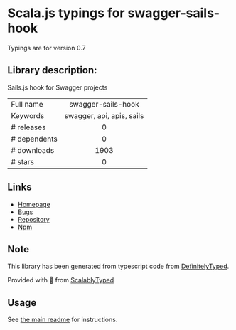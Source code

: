 
# Scala.js typings for swagger-sails-hook

Typings are for version 0.7

## Library description:
Sails.js hook for Swagger projects

|                    |                 |
| ------------------ | :-------------: |
| Full name          | swagger-sails-hook |
| Keywords           | swagger, api, apis, sails |
| # releases         | 0 |
| # dependents       | 0 |
| # downloads        | 1903 |
| # stars            | 0 |

## Links
- [Homepage](https://github.com/apigee-127/swagger-sails#readme)
- [Bugs](https://github.com/apigee-127/swagger-sails/issues)
- [Repository](https://github.com/apigee-127/swagger-sails)
- [Npm](https://www.npmjs.com/package/swagger-sails-hook)
    


## Note
This library has been generated from typescript code from [DefinitelyTyped](https://definitelytyped.org).

Provided with :purple_heart: from [ScalablyTyped](https://github.com/oyvindberg/ScalablyTyped)

## Usage
See [the main readme](../../readme.md) for instructions.


